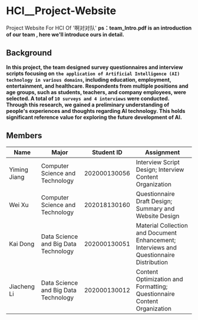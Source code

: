 # HCI__Project-Website
Project Website For HCI Of '啊对对队'
**ps：team_Intro.pdf is an introduction of our team , here we'll introduce ours in detail.**
## Background 
**In this project, the team designed survey questionnaires and interview scripts focusing on `the application of Artificial Intelligence (AI) technology in various domains`, including education, employment, entertainment, and healthcare. Respondents from multiple positions and age groups, such as students, teachers, and company employees, were selected. A total of `10 surveys and 4 interviews` were conducted. Through this research, we gained a preliminary understanding of people's experiences and thoughts regarding AI technology. This holds significant reference value for exploring the future development of AI.**
## Members
| Name | Major | Student ID | Assignment |
|------|-----|-----|-----|
|  Yiming Jiang  | Computer Science and Technology       |  202000130056  |  Interview Script Design; Interview Content Organization  |
|  Wei Xu        |  Computer Science and Technology      |  202018130160  |  Questionnaire Draft Design; Summary and Website Design  |
|  Kai Dong      | Data Science and Big Data Technology  |  202000130051  |  Material Collection and Document Enhancement; Interviews and Questionnaire Distribution |
|  Jiacheng Li   |  Data Science and Big Data Technology |  202000130012  |  Content Optimization and Formatting; Questionnaire Content Organization  |
